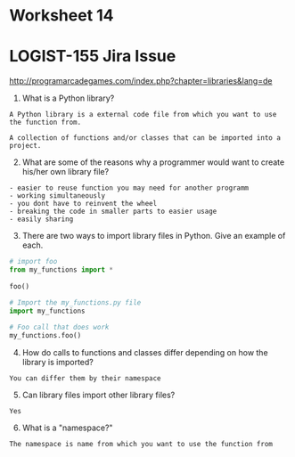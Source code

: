 # Worksheet 14

# LOGIST-155 Jira Issue

http://programarcadegames.com/index.php?chapter=libraries&lang=de

1. What is a Python library?
```
A Python library is a external code file from which you want to use the function from.

A collection of functions and/or classes that can be imported into a project.
```
2. What are some of the reasons why a programmer would want to create his/her own library file?
```
- easier to reuse function you may need for another programm
- working simultaneously
- you dont have to reinvent the wheel
- breaking the code in smaller parts to easier usage
- easily sharing
```
3. There are two ways to import library files in Python. Give an example of each.
```python
# import foo
from my_functions import *
 
foo()
```
```python
# Import the my_functions.py file
import my_functions
 
# Foo call that does work
my_functions.foo()
```
4. How do calls to functions and classes differ depending on how the library is imported?
```
You can differ them by their namespace
```
5. Can library files import other library files?
```
Yes 
```
6. What is a "namespace?"
```
The namespace is name from which you want to use the function from
```